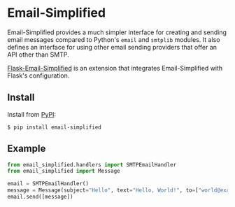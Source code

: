 # Email-Simplified

Email-Simplified provides a much simpler interface for creating and sending
email messages compared to Python's `email` and `smtplib` modules. It also
defines an interface for using other email sending providers that offer an API
other than SMTP.

[Flask-Email-Simplified] is an extension that integrates Email-Simplified with
Flask's configuration.

[Flask-Email-Simplified]: https://flask-email-simplified.readthedocs.io

## Install

Install from [PyPI]:

```
$ pip install email-simplified
```

[pypi]: https://pypi.org/project/email-simplified/

## Example

```python
from email_simplified.handlers import SMTPEmailHandler
from email_simplified import Message

email = SMTPEmailHandler()
message = Message(subject="Hello", text="Hello, World!", to=["world@example.test"])
email.send([message])
```
